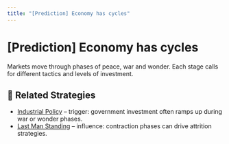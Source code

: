```yaml
---
title: "[Prediction] Economy has cycles"
---
```


# [Prediction] Economy has cycles

Markets move through phases of peace, war and wonder. Each stage calls for different tactics and levels of investment.

## 🔀 Related Strategies

- [Industrial Policy](/strategies/accelerators/industrial-policy) – trigger: government investment often ramps up during war or wonder phases.
- [Last Man Standing](/strategies/markets/last-man-standing) – influence: contraction phases can drive attrition strategies.

